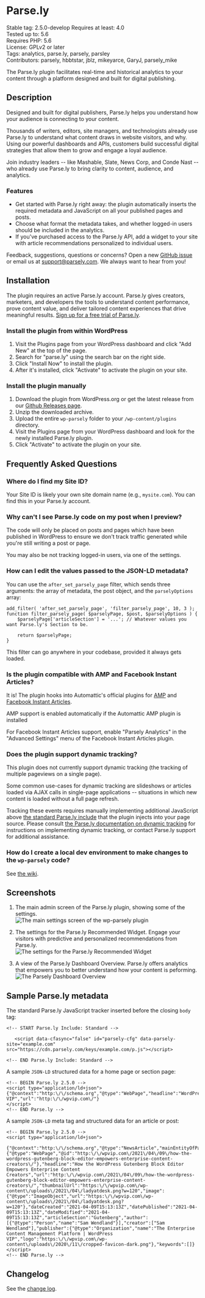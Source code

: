 # Parse.ly

Stable tag: 2.5.0-develop
Requires at least: 4.0  
Tested up to: 5.6  
Requires PHP: 5.6  
License: GPLv2 or later  
Tags: analytics, parse.ly, parsely, parsley  
Contributors: parsely, hbbtstar, jblz, mikeyarce, GaryJ, parsely_mike

The Parse.ly plugin facilitates real-time and historical analytics to your content through a platform designed and built for digital publishing.

## Description

Designed and built for digital publishers, Parse.ly helps you understand how your audience is connecting to your content.

Thousands of writers, editors, site managers, and technologists already use Parse.ly to understand what content draws in website visitors, and why. Using our powerful dashboards and APIs, customers build successful digital strategies that allow them to grow and engage a loyal audience.

Join industry leaders -- like Mashable, Slate, News Corp, and Conde Nast -- who already use Parse.ly to bring clarity to content, audience, and analytics.

### Features

- Get started with Parse.ly right away: the plugin automatically inserts the required metadata and JavaScript on all your published pages and posts.
- Choose what format the metadata takes, and whether logged-in users should be included in the analytics.
- If you've purchased access to the Parse.ly API, add a widget to your site with article recommendations personalized to individual users.

Feedback, suggestions, questions or concerns? Open a new [GitHub issue](https://github.com/Parsely/wp-parsely/issues) or email us at [support@parsely.com](mailto:support@parsely.com). We always want to hear from you!

## Installation

The plugin requires an active Parse.ly account. Parse.ly gives creators, marketers, and developers the tools to understand content performance, prove content value, and deliver tailored content experiences that drive meaningful results.
[Sign up for a free trial of Parse.ly](http://www.parsely.com/trial/?utm_medium=referral&utm_source=wordpress.org&utm_content=wp-parsely).

### Install the plugin from within WordPress
1. Visit the Plugins page from your WordPress dashboard and click "Add New" at the top of the page.
1. Search for "parse.ly" using the search bar on the right side.
1. Click "Install Now" to install the plugin.
1. After it's installed, click "Activate" to activate the plugin on your site. 

### Install the plugin manually

1. Download the plugin from WordPress.org or get the latest release from our [Github Releases page](https://github.com/Parsely/wp-parsely/releases).
1. Unzip the downloaded archive.
1. Upload the entire `wp-parsely` folder to your `/wp-content/plugins` directory.
1. Visit the Plugins page from your WordPress dashboard and look for the newly installed Parse.ly plugin.
1. Click "Activate" to activate the plugin on your site.

## Frequently Asked Questions

### Where do I find my Site ID?

Your Site ID is likely your own site domain name (e.g., `mysite.com`). You can find this in your Parse.ly account.

### Why can't I see Parse.ly code on my post when I preview?

The code will only be placed on posts and pages which have been published in WordPress to ensure we don't track traffic generated while you're still writing a post or page.

You may also be not tracking logged-in users, via one of the settings.

### How can I edit the values passed to the JSON-LD metadata?

You can use the `after_set_parsely_page` filter, which sends three arguments: the array of metadata, the post object, and the `parselyOptions` array:

    add_filter( 'after_set_parsely_page', 'filter_parsely_page', 10, 3 );
    function filter_parsely_page( $parselyPage, $post, $parselyOptions ) {
        $parselyPage['articleSection'] = '...'; // Whatever values you want Parse.ly's Section to be.
    
        return $parselyPage;
    }

This filter can go anywhere in your codebase, provided it always gets loaded.

### Is the plugin compatible with AMP and Facebook Instant Articles?

It is! The plugin hooks into Automattic's official plugins for [AMP](https://wordpress.org/plugins/amp/) and [Facebook Instant Articles](https://wordpress.org/plugins/fb-instant-articles/).

AMP support is enabled automatically if the Automattic AMP plugin is installed

For Facebook Instant Articles support, enable "Parsely Analytics" in the "Advanced Settings" menu of the Facebook Instant Articles plugin.

### Does the plugin support dynamic tracking?

This plugin does not currently support dynamic tracking (the tracking of multiple pageviews on a single page).

Some common use-cases for dynamic tracking are slideshows or articles loaded via AJAX calls in single-page applications -- situations in which new content is loaded without a full page refresh.

Tracking these events requires manually implementing additional JavaScript above [the standard Parse.ly include](http://www.parsely.com/help/integration/basic/) that the plugin injects into your page source. Please consult [the Parse.ly documentation on dynamic tracking](https://www.parsely.com/help/integration/dynamic/) for instructions on implementing dynamic tracking, or contact Parse.ly support for additional assistance.

### How do I create a local dev environment to make changes to the `wp-parsely` code?

See [the wiki](https://github.com/Parsely/wp-parsely/wiki/Setting-up-a-WP-plugin-development-environment).

## Screenshots

1. The main admin screen of the Parse.ly plugin, showing some of the settings.  
![The main settings screen of the wp-parsely plugin](.wordpress-org/screenshot-1.png)

2. The settings for the Parse.ly Recommended Widget.  Engage your visitors with predictive and personalized recommendations from Parse.ly.  
![The settings for the Parse.ly Recommended Widget](.wordpress-org/screenshot-2.png)
   
3. A view of the Parse.ly Dashboard Overview. Parse.ly offers analytics that empowers you to better understand how your content is peforming.  
![The Parsely Dashboard Overview](.wordpress-org/screenshot-3.png)
   
## Sample Parse.ly metadata

The standard Parse.ly JavaScript tracker inserted before the closing `body` tag:

    <!-- START Parse.ly Include: Standard -->

       <script data-cfasync="false" id="parsely-cfg" data-parsely-site="example.com" src="https://cdn.parsely.com/keys/example.com/p.js"></script>

    <!-- END Parse.ly Include: Standard -->

A sample `JSON-LD` structured data for a home page or section page:

    <!-- BEGIN Parse.ly 2.5.0 -->
    <script type="application/ld+json">
    {"@context":"http:\/\/schema.org","@type":"WebPage","headline":"WordPress VIP","url":"http:\/\/wpvip.com\/"}
    </script>
    <!-- END Parse.ly -->

A sample `JSON-LD` meta tag and structured data for an article or post:

    <!-- BEGIN Parse.ly 2.5.0 -->
    <script type="application/ld+json">
        {"@context":"http:\/\/schema.org","@type":"NewsArticle","mainEntityOfPage":{"@type":"WebPage","@id":"http:\/\/wpvip.com\/2021\/04\/09\/how-the-wordpress-gutenberg-block-editor-empowers-enterprise-content-creators\/"},"headline":"How the WordPress Gutenberg Block Editor Empowers Enterprise Content Creators","url":"http:\/\/wpvip.com\/2021\/04\/09\/how-the-wordpress-gutenberg-block-editor-empowers-enterprise-content-creators\/","thumbnailUrl":"https:\/\/wpvip.com\/wp-content\/uploads\/2021\/04\/ladyatdesk.png?w=120","image":{"@type":"ImageObject","url":"https:\/\/wpvip.com\/wp-content\/uploads\/2021\/04\/ladyatdesk.png?w=120"},"dateCreated":"2021-04-09T15:13:13Z","datePublished":"2021-04-09T15:13:13Z","dateModified":"2021-04-09T15:13:13Z","articleSection":"Gutenberg","author":[{"@type":"Person","name":"Sam Wendland"}],"creator":["Sam Wendland"],"publisher":{"@type":"Organization","name":"The Enterprise Content Management Platform | WordPress VIP","logo":"https:\/\/wpvip.com\/wp-content\/uploads\/2020\/11\/cropped-favicon-dark.png"},"keywords":[]}
    </script>
    <!-- END Parse.ly -->

## Changelog

See the [change log](https://github.com/parsely/wp-parsely/blob/master/CHANGELOG.md).
